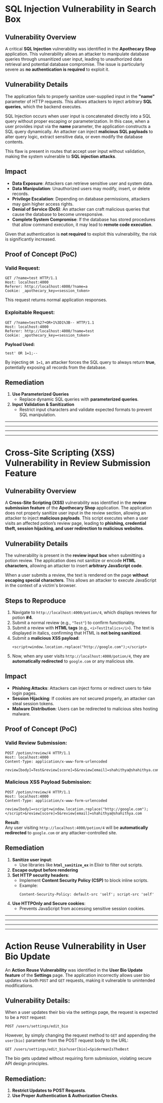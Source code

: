 # SQL Injection Vulnerability in Search Box

## **Vulnerability Overview**
A critical **SQL Injection** vulnerability was identified in the **Apothecary Shop** application. This vulnerability allows an attacker to manipulate database queries through unsanitized user input, leading to unauthorized data retrieval and potential database compromise. The issue is particularly severe as **no authentication is required** to exploit it.

## **Vulnerability Details**
The application fails to properly sanitize user-supplied input in the **"name"** parameter of HTTP requests. This allows attackers to inject arbitrary **SQL queries**, which the backend executes.

SQL Injection occurs when user input is concatenated directly into a SQL query without proper escaping or parameterization. In this case, when a user provides input via the **name** parameter, the application constructs a SQL query dynamically. An attacker can inject **malicious SQL payloads** to alter query logic, extract sensitive data, or even modify the database contents.

This flaw is present in routes that accept user input without validation, making the system vulnerable to **SQL injection attacks**.

## **Impact**
- **Data Exposure**: Attackers can retrieve sensitive user and system data.
- **Data Manipulation**: Unauthorized users may modify, insert, or delete records.
- **Privilege Escalation**: Depending on database permissions, attackers may gain higher access rights.
- **Denial of Service (DoS)**: An attacker can craft malicious queries that cause the database to become unresponsive.
- **Complete System Compromise**: If the database has stored procedures that allow command execution, it may lead to **remote code execution**.

Given that authentication is **not required** to exploit this vulnerability, the risk is significantly increased.

## **Proof of Concept (PoC)**
### **Valid Request:**
```
GET /?name=test HTTP/1.1
Host: localhost:4000
Referer: http://localhost:4000/?name=a
Cookie: _apothecary_key=<session_token>
```
This request returns normal application responses.

### **Exploitable Request:**
```
GET /?name=test%27+OR+1%3D1%3B-- HTTP/1.1
Host: localhost:4000
Referer: http://localhost:4000/?name=test
Cookie: _apothecary_key=<session_token>
```
**Payload Used:**
```
test' OR 1=1;--
```
By injecting `OR 1=1`, an attacker forces the SQL query to always return **true**, potentially exposing all records from the database.

## **Remediation**
1. **Use Parameterized Queries**
   - Replace dynamic SQL queries with **parameterized queries**.
2. **Input Validation & Sanitization**
   - Restrict input characters and validate expected formats to prevent SQL manipulation.
---
---
---
---
# Cross-Site Scripting (XSS) Vulnerability in Review Submission Feature

## **Vulnerability Overview**
A **Cross-Site Scripting (XSS)** vulnerability was identified in the **review submission feature** of the **Apothecary Shop** application. The application does not properly sanitize user input in the review section, allowing an attacker to inject **malicious payloads**. This script executes when a user visits an affected potion’s review page, leading to **phishing, credential theft, session hijacking, and user redirection to malicious websites**.

## **Vulnerability Details**
The vulnerability is present in the **review input box** when submitting a potion review. The application does not sanitize or encode **HTML characters**, allowing an attacker to insert **arbitrary JavaScript code**.

When a user submits a review, the text is rendered on the page **without escaping special characters**. This allows an attacker to execute JavaScript in the context of a victim's browser.

## **Steps to Reproduce**
1. Navigate to `http://localhost:4000/potion/4`, which displays reviews for potion **#4**.
2. Submit a normal review (e.g., `"Test"`) to confirm functionality.
3. Submit a review with **HTML tags** (e.g., `<i>TestItalics</i>`). The text is displayed in italics, confirming that HTML is **not being sanitized**.
4. Submit a **malicious XSS payload**:
   ```
   <script>window.location.replace("http://google.com");</script>
   ```
5. Now, when any user visits `http://localhost:4000/potion/4`, they are **automatically redirected** to `google.com` or any malicious site.

## **Impact**
- **Phishing Attacks**: Attackers can inject forms or redirect users to fake login pages.
- **Session Hijacking**: If cookies are not secured properly, an attacker can steal session tokens.
- **Malware Distribution**: Users can be redirected to malicious sites hosting malware.

## **Proof of Concept (PoC)**
### **Valid Review Submission:**
```
POST /potion/review/4 HTTP/1.1
Host: localhost:4000
Content-Type: application/x-www-form-urlencoded

review[body]=Test&review[score]=5&review[email]=shahithya@shahithya.com
```

### **Malicious XSS Payload Submission:**
```
POST /potion/review/4 HTTP/1.1
Host: localhost:4000
Content-Type: application/x-www-form-urlencoded

review[body]=<script>window.location.replace("http://google.com");</script>&review[score]=5&review[email]=shahithya@shahithya.com
```
**Result:**  
Any user visiting `http://localhost:4000/potion/4` will be **automatically redirected** to `google.com` or any attacker-controlled site.

## **Remediation**
1. **Sanitize user input**:
   - Use libraries like **`html_sanitize_ex`** in Elixir to filter out scripts.
2. **Escape output before rendering**
3. **Set HTTP security headers**:
   - Implement **Content Security Policy (CSP)** to block inline scripts.
   - Example:
     ```
     Content-Security-Policy: default-src 'self'; script-src 'self'
     ```
4. **Use HTTPOnly and Secure cookies**:
   - Prevents JavaScript from accessing sensitive session cookies.
---
---
---
---
# **Action Reuse Vulnerability in User Bio Update**
An **Action Reuse Vulnerability** was identified in the **User Bio Update feature** of the **Settings** page. The application incorrectly allows user bio updates via both `POST` and `GET` requests, making it vulnerable to unintended modifications.

## **Vulnerability Details:**
When a user updates their bio via the settings page, the request is expected to be a `POST` request:
```
POST /users/settings/edit_bio
```
However, by simply changing the request method to `GET` and appending the `user[bio]` parameter from the POST request body to the URL:
```
GET /users/settings/edit_bio?user[bio]=SpidermanIsTheBest
```
The bio gets updated without requiring form submission, violating secure API design principles.

## **Remediation:**
1. **Restrict Updates to POST Requests**.
2. **Use Proper Authentication & Authorization Checks**.



